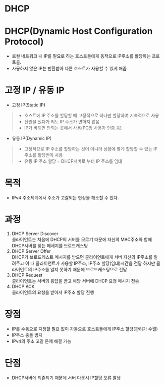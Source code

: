 DHCP
====================================

# DHCP(Dynamic Host Configuration Protocol)   
* 로컬 네트워크 내 IP를 필요로 하는 호스트들에게 동적으로 IP주소를 할당하는 프로토콜.
* 사용하지 않은 IP는 반환받아 다른 호스트가 사용할 수 있게 해줌

# 고정 IP / 유동 IP
* 고정 IP(Static IP)
> * 호스트에 IP 주소를 할당할 때 고정적으로 하나만 할당하여 지속적으로 사용   
> * 전원을 껐다가 켜도 IP 주소가 변하지 않음
> * IP가 바뀌면 안되는 곳에서 사용(PC방 사용자 인증 등)

* 유동 IP(Dynamic IP)
> * 고정적으로 IP 주소를 할당하는 것이 아니라 상황에 맞게 할당할 수 있는 IP 주소를 할당받아 사용   
> * 유동 IP 주소 할당 = DHCP서버로 부터 IP 주소를 임대

# 목적   
* IPv4 주소체계에서 주소가 고갈되는 현상을 해소할 수 있다.

# 과정   
1. DHCP Server Discover   
클라이언트는 처음에 DHCP의 서버를 모르기 때문에 자신의 MAC주소와 함께 DHCP서버를 찾는 메세지를 브로드캐스팅
2. DHCP Server Offer   
DHCP가 브로드캐스트 메시지를 받으면 클라이언트에게 서버 자신의 IP주소를 알려주고
이 때 클라이언트가 사용할 IP주소, IP주소 할당(임대)시간을 전달
하지만 클라이언트의 IP주소를 알지 못하기 때문에 브로드캐스팅으로 전달
3. DHCP Request   
클라이언트는 서버의 응답을 받고 해당 서버에 DHCP 요청 메시지 전송
4. DHCP ACK   
클라이언트의 요청을 받아서 IP주소 할당 진행

# 장점
* IP를 수동으로 지정할 필요 없이 자동으로 호스트들에게 IP주소 할당(관리가 수월)
* IP주소 충돌 방지
* IPv4의 주소 고갈 문제 해결 가능

# 단점
* DHCP서버에 의존되기 때문에 서버 다운시 IP할당 오류 발생 



